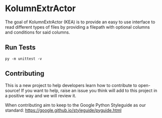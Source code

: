# KolumnExtrActor

The goal of KolumnExtrActor (KEA) is to provide an easy to use interface to read different types of files by providing a filepath with optional columns and conditions for
said columns.

## Run Tests

	py -m unittest -v

## Contributing

This is a new project to help developers learn how to contribute to open-source! If you want to help, raise an issue you think will add to this project in a positive way and we will review it.

When contributing aim to keep to the Google Python Styleguide as our standard: https://google.github.io/styleguide/pyguide.html

